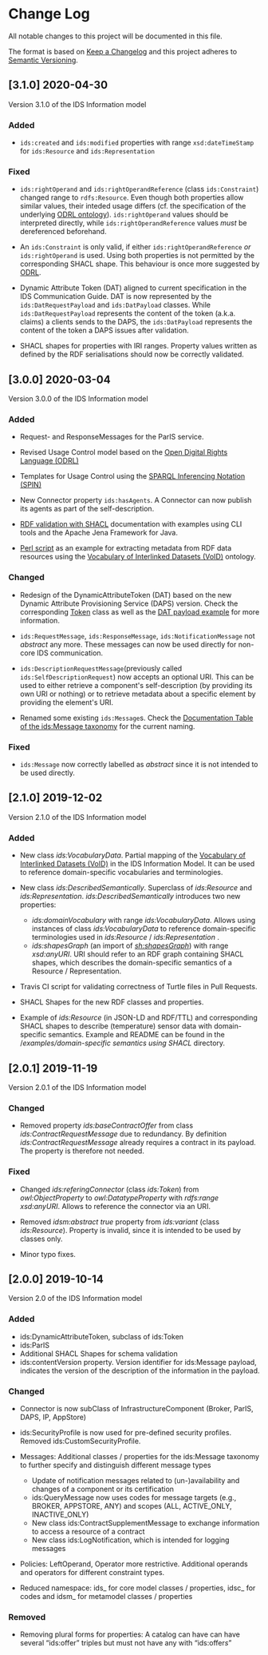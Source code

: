 
# Change Log
All notable changes to this project will be documented in this file.

The format is based on [Keep a Changelog](http://keepachangelog.com/) and this project adheres to [Semantic Versioning](http://semver.org/).

## [3.1.0] 2020-04-30
Version 3.1.0 of the IDS Information model


### Added

* `ids:created` and `ids:modified` properties with range `xsd:dateTimeStamp` for `ids:Resource` and `ids:Representation`


### Fixed

* `ids:rightOperand` and `ids:rightOperandReference` (class `ids:Constraint`) changed range to `rdfs:Resource`. Even though both properties allow similar values, their inteded usage differs (cf. the specification of the underlying [ODRL ontology](https://www.w3.org/ns/odrl/2/ODRL20.html)). `ids:rightOperand` values should be interpreted directly, while `ids:rightOperandReference` values _must_ be dereferenced beforehand. 

* An `ids:Constraint` is only valid, if either `ids:rightOperandReference` _or_ `ids:rightOperand` is used. Using both properties is not permitted by the corresponding SHACL shape. This behaviour is once more suggested by [ODRL](https://www.w3.org/ns/odrl/2/ODRL20.html). 

* Dynamic Attribute Token (DAT) aligned to current specification in the IDS Communication Guide. DAT is now represented by the `ids:DatRequestPayload` and `ids:DatPayload` classes. While `ids:DatRequestPayload` represents the content of the token (a.k.a. claims) a clients sends to the DAPS, the `ids:DatPayload` represents the content of the token a DAPS issues after validation.

* SHACL shapes for properties with IRI ranges. Property values written as defined by the RDF serialisations should now be correctly validated. 

## [3.0.0] 2020-03-04
Version 3.0.0 of the IDS Information model

### Added

* Request- and ResponseMessages for the ParIS service.

* Revised Usage Control model based on the [Open Digital Rights Language (ODRL)](https://www.w3.org/TR/odrl-model/)

* Templates for Usage Control using the [SPARQL Inferencing Notation (SPIN)](https://www.w3.org/Submission/spin-overview/)

* New Connector property `ids:hasAgents`. A Connector can now publish its agents as part of the self-description.

* [RDF validation with SHACL](examples/rdf-validation-using-shacl) documentation with examples using CLI tools and the Apache Jena Framework for Java.

* [Perl script](utils/rdf_void_annotation.pl) as an example for extracting metadata from RDF data resources using the [Vocabulary of Interlinked Datasets (VoID)](https://www.w3.org/TR/void/) ontology.


### Changed

* Redesign of the DynamicAttributeToken (DAT) based on the new Dynamic Attribute Provisioning Service (DAPS) version. Check the corresponding [Token](model/security/Token.ttl) class as well as the [DAT payload example](examples/DAT_PAYLOAD.jsonld) for more information.

* `ids:RequestMessage`, `ids:ResponseMessage`, `ids:NotificationMessage` not _abstract_ any more. These messages can now be used directly for non-core IDS communication.

* `ids:DescriptionRequestMessage`(previously called `ids:SelfDescriptionRequest`) now accepts an optional URI. This can be used to either retrieve a component's self-description (by providing its own URI or nothing) or to retrieve metadata about a specific element by providing the element's URI.

* Renamed some existing `ids:Message`s. Check the [Documentation Table of the ids:Message taxonomy](http://htmlpreview.github.io/?https://github.com/IndustrialDataSpace/InformationModel/blob/feature/message_taxonomy_description/model/communication/Message_Description.htm) for the current naming.

### Fixed

* `ids:Message` now correctly labelled as _abstract_ since it is not intended to be used directly.

## [2.1.0] 2019-12-02
Version 2.1.0 of the IDS Information model

### Added

* New class *ids:VocabularyData*. Partial mapping of the [Vocabulary of Interlinked Datasets (VoID)](https://www.w3.org/TR/void/) in the IDS Information Model. It can be used to reference domain-specific vocabularies and terminologies.

* New class *ids:DescribedSemantically*. Superclass of *ids:Resource* and *ids:Representation*. *ids:DescribedSemantically* introduces two new properties:
    - *ids:domainVocabulary* with range *ids:VocabularyData*. Allows using instances of class *ids:VocabularyData* to reference domain-specific terminologies used in *ids:Resource* /  *ids:Representation* .
    - *ids:shapesGraph* (an import of *[sh:shapesGraph](https://www.w3.org/TR/shacl/#sh-shapes-graph)*) with range *xsd:anyURI*. URI should refer to an RDF graph containing SHACL shapes, which describes the domain-specific semantics of a Resource / Representation.

* Travis CI script for validating correctness of Turtle files in Pull Requests.

* SHACL Shapes for the new RDF classes and properties.

* Example of *ids:Resource* (in JSON-LD and RDF/TTL) and corresponding SHACL shapes to describe (temperature) sensor data with domain-specific semantics. Example and README can be found in the /*examples/domain-specific semantics using SHACL* directory.


## [2.0.1] 2019-11-19
Version 2.0.1 of the IDS Information model

### Changed
* Removed property *ids:baseContractOffer* from class *ids:ContractRequestMessage* due to redundancy. By definition *ids:ContractRequestMessage* already requires a contract in its payload. The property is therefore not needed.

### Fixed
* Changed *ids:referingConnector* (class *ids:Token*) from *owl:ObjectProperty* to *owl:DatatypeProperty* with *rdfs:range* *xsd:anyURI*. Allows to reference the connector via an URI.

* Removed *idsm:abstract true* property from *ids:variant* (class *ids:Resource*). Property is invalid, since it is intended to be used by classes only. 

* Minor typo fixes.


## [2.0.0] 2019-10-14
Version 2.0 of the IDS Information model


### Added
- ids:DynamicAttributeToken, subclass of ids:Token
- ids:ParIS
- Additional SHACL Shapes for schema validation
- ids:contentVersion property. Version identifier for ids:Message payload, indicates the version of the description of the information in the payload.


### Changed
 * Connector is now subClass of InfrastructureComponent (Broker, ParIS, DAPS, IP, AppStore)

 * ids:SecurityProfile is now used for pre-defined security profiles. Removed ids:CustomSecurityProfile.

 * Messages: Additional classes / properties for the ids:Message taxonomy to further specify and distinguish different message types
     * Update of notification messages related to (un-)availability and changes of a component or its certification
     * ids:QueryMessage now uses codes for message targets (e.g., BROKER, APPSTORE, ANY) and scopes (ALL, ACTIVE_ONLY, INACTIVE_ONLY)
     * New class ids:ContractSupplementMessage to exchange information to access a resource of a contract
     * New class ids:LogNotification, which is intended for logging messages

 * Policies: LeftOperand, Operator more restrictive.  Additional operands and operators for different constraint types.

 * Reduced namespace: ids_ for core model classes / properties, idsc_ for codes and idsm_ for metamodel classes / properties

### Removed

- Removing plural forms for properties: A catalog can have can have several “ids:offer” triples but must not have any with “ids:offer*s*”
